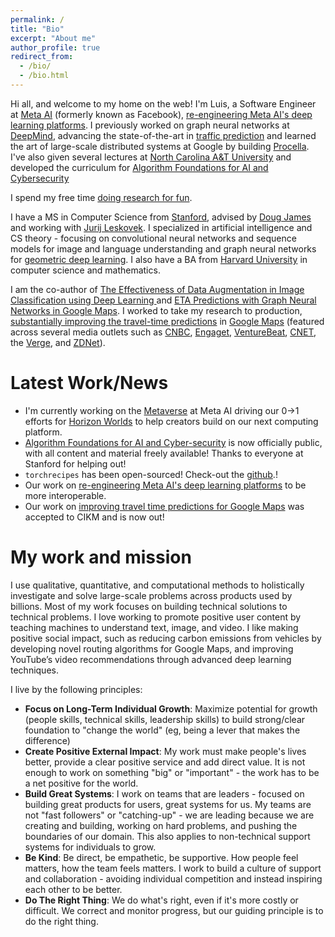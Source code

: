 ```yaml
---
permalink: /
title: "Bio"
excerpt: "About me"
author_profile: true
redirect_from: 
  - /bio/
  - /bio.html
---
```


Hi all, and welcome to my home on the web! I'm Luis, a Software Engineer at [Meta AI](https://ai.facebook.com/) (formerly known as Facebook), [re-engineering Meta AI's deep learning platforms](https://ai.facebook.com/blog/reengineering-facebook-ais-deep-learning-platforms-for-interoperability/). I previously worked on graph neural networks at [DeepMind](https://www.deepmind.com), advancing the state-of-the-art in [traffic prediction](https://www.deepmind.com/blog/traffic-prediction-with-advanced-graph-neural-networks) and learned the art of large-scale distributed systems at Google by building [Procella](https://research.google/pubs/pub48388/). I've also given several lectures at [North Carolina A&T University](https://www.ncat.edu/) and developed the curriculum for [Algorithm Foundations for AI and Cybersecurity](https://www.comp285.ml/)

I spend my free time [doing research for fun](https://scholar.google.com/citations?user=WdafpDsAAAAJ&hl=en).

I have a MS in Computer Science from [Stanford](https://www.stanford.edu/), advised by [Doug James](https://graphics.stanford.edu/~djames/) and working with [Jurij Leskovek](https://profiles.stanford.edu/jure-leskovec). I specialized in artificial intelligence and CS theory - focusing on convolutional neural networks and sequence models for image and language understanding and graph neural networks for [geometric deep learning](https://www.youtube.com/watch?v=9cxhvQK9ALQ). I also have a BA from [Harvard University](https://www.harvard.edu/) in computer science and mathematics.

I am the co-author of [The Effectiveness of Data Augmentation in Image Classification using Deep Learning
](https://arxiv.org/abs/1712.04621) and [ETA Predictions with Graph Neural Networks in Google Maps](https://dl.acm.org/doi/abs/10.1145/3459637.3481916). I worked to take my research to production, [substantially improving the travel-time predictions](https://deepmind.com/blog/article/traffic-prediction-with-advanced-graph-neural-networks) in [Google Maps](https://blog.google/products/maps/google-maps-101-how-ai-helps-predict-traffic-and-determine-routes/) (featured across several media outlets such as [CNBC](https://www.cnbc.com/2020/09/03/covid-19-forced-google-maps-to-change-how-it-predicts-traffic.html), [Engaget](https://www.engadget.com/google-maps-deep-mind-ai-accuracy-140005698.html), [VentureBeat](https://venturebeat.com/2020/09/03/deepmind-claims-its-ai-improved-google-maps-travel-time-estimates-by-up-to-50/), [CNET](https://www.cnet.com/news/heres-how-google-maps-uses-ai-to-predict-traffic-and-calculate-routes/), the [Verge](https://www.theverge.com/2020/9/3/21419632/how-google-maps-predicts-traffic-eta-ai-machine-learning-deepmind), and [ZDNet](https://www.zdnet.com/article/google-maps-and-deepmind-enhance-ai-capabilities-to-improve-route-calculations/)).


Latest Work/News
======
- I'm currently working on the [Metaverse](https://about.facebook.com/) at Meta AI driving our 0->1 efforts for [Horizon Worlds](https://www.oculus.com/horizon-worlds/) to help creators build on our next computing platform. 
- [Algorithm Foundations for AI and Cyber-security](https://www.comp285.ml) is now officially public, with all content and material freely available! Thanks to everyone at Stanford for helping out!
- `torchrecipes` has been open-sourced! Check-out the [github](https://github.com/facebookresearch/recipes).!
- Our work on [re-engineering Meta AI's deep learning platforms](https://ai.facebook.com/blog/reengineering-facebook-ais-deep-learning-platforms-for-interoperability/) to be more interoperable.
- Our work on [improving travel time predictions for Google Maps](https://dl.acm.org/doi/abs/10.1145/3459637.3481916) was accepted to CIKM and is now out!


My work and mission
======
I use qualitative, quantitative, and computational methods to holistically investigate and solve large-scale problems across products used by billions. Most of my work focuses on building technical solutions to technical problems. I love working to promote positive user content by teaching machines to understand text, image, and video. I like making positive social impact, such as reducing carbon emissions from vehicles by developing novel routing algorithms for Google Maps, and improving YouTube’s video recommendations through advanced deep learning techniques.

I live by the following principles:

- **Focus on Long-Term Individual Growth**: Maximize potential for growth (people skills, technical skills, leadership skills) to build strong/clear foundation to "change the world" (eg, being a lever that makes the difference)
- **Create Positive External Impact**: My work must make people's lives better, provide a clear positive service and add direct value. It is not enough to work on something "big" or "important" - the work has to be a net positive for the world.
- **Build Great Systems**: I work on teams that are leaders - focused on building great products for users, great systems for us. My teams are not "fast followers" or "catching-up" - we are leading because we are creating and building, working on hard problems, and pushing the boundaries of our domain. This also applies to non-technical support systems for individuals to grow.
- **Be Kind**: Be direct, be empathetic, be supportive. How people feel matters, how the team feels matters. I work to build a culture of support and collaboration - avoiding individual competition and instead inspiring each other to be better.
- **Do The Right Thing**: We do what's right, even if it's more costly or difficult. We correct and monitor progress, but our guiding principle is to do the right thing.